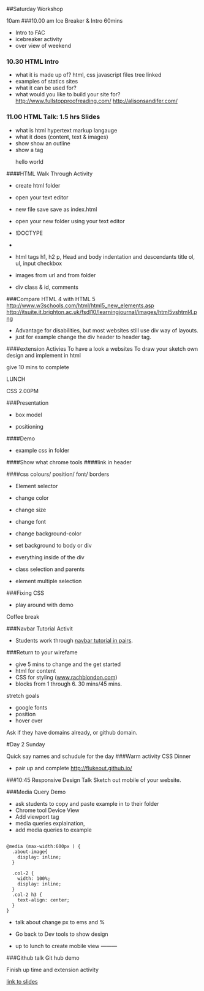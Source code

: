 ##Saturday Workshop

10am
###10.00 am Ice Breaker & Intro 60mins
- Intro to FAC
- icebreaker activity
- over view of weekend

### 10.30 HTML Intro
  - what it is made up of? html, css javascript files tree linked
  - examples of statics sites
  - what it can be used for?
  - what would you like to build your site for?
http://www.fullstopproofreading.com/
http://alisonsandifer.com/


### 11.00 HTML Talk: 1.5 hrs Slides
- what is html
 hypertext markup langauge
- what it does (content, text & images)
- show show an outline
- show a tag <p>  hello world  </p>

####HTML Walk Through Activity
- create html folder
- open your text editor

- new file save save as index.html
- open your new folder using your text editor
- !DOCTYPE
-
- html tags
h1, h2
p,
Head and body
indentation and descendants
title  ol, ul, input checkbox

- images
  from url and from folder

- div
class & id, comments


###Compare HTML 4 with HTML 5
http://www.w3schools.com/html/html5_new_elements.asp
http://itsuite.it.brighton.ac.uk/fsdl10/learningjournal/images/html5vshtml4.png
- Advantage for disabilities, but most websites still use div way of layouts.
- just for example change the div header to header tag.

####extension Activies
To have a look a websites
To draw your sketch own design and implement in html

give 10 mins to complete


LUNCH

CSS 2.00PM

###Presentation
- box model

- positioning

####Demo
- example css in folder

####Show what chrome tools
####link in header

####css colours/ position/ font/ borders

- Element selector
- change color
- change size
- change font

- change background-color
- set background to body or div

- everything inside of the div
- class selection and parents
- element multiple selection


###Fixing CSS
- play around with demo

Coffee break

###Navbar Tutorial Activit
- Students work through [navbar tutorial in pairs](https://github.com/foundersandcoders/workshop-html-css/blob/master/nav-bar-activity/nav-tutorial.md).


###Return to your wirefame
- give 5 mins to change and the get started
- html for content
- CSS for styling
(www.rachblondon.com)
- blocks from 1 through 6. 30 mins/45 mins.

stretch goals
- google fonts
- position
- hover over

Ask if they have domains already, or github domain.


#Day 2 Sunday

Quick say names and schudule for the day
###Warm activity CSS Dinner
- pair up and complete
http://flukeout.github.io/

###10:45 Responsive Design Talk
Sketch out mobile of your website.

###Media Query Demo
- ask students to copy and paste example in to their folder
- Chrome tool Device View
- Add viewport tag
- media queries explaination, 
- add media queries to example
```

@media (max-width:600px ) {
  .about-image{
    display: inline;
  }

  .col-2 {
    width: 100%;
    display: inline;
  }
  .col-2 h3 {
    text-align: center;
  }
}
```
- talk about change px to ems and %

- Go back to Dev tools to show design

- up to lunch to create mobile view
———


###Github talk
Git hub demo

Finish up time and extension activity

[link to slides](https://docs.google.com/presentation/d/19hpTnLNG8hfwcV80mPMmBkUWYAmEnVDy4RYFTrgrnuU/edit)
